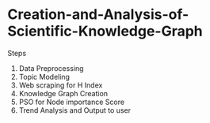 # Creation-and-Analysis-of-Scientific-Knowledge-Graph

Steps </br>
1) Data Preprocessing </br>
2) Topic Modeling </br>
3) Web scraping for H Index </br>
4) Knowledge Graph Creation </br>
5) PSO for Node importance Score </br>
6) Trend Analysis and Output to user

